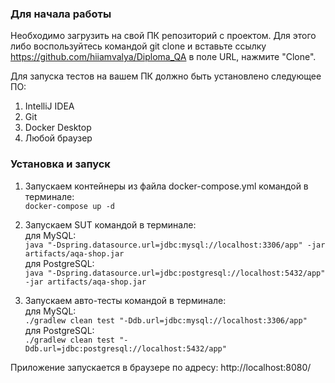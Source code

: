 ### Для начала работы
Необходимо загрузить на свой ПК репозиторий с проектом. Для этого либо воспользуйтесь командой git clone и вставьте ссылку https://github.com/hiiamvalya/Diploma_QA в поле URL, нажмите "Clone".

Для запуска тестов на вашем ПК должно быть установлено следующее ПО:

1. IntelliJ IDEA
2. Git
3. Docker Desktop
4. Любой браузер

### Установка и запуск
1. Запускаем контейнеры из файла docker-compose.yml командой в терминале:   
`docker-compose up -d`

2. Запускаем SUT командой в терминале:   
для MySQL:   
`java "-Dspring.datasource.url=jdbc:mysql://localhost:3306/app" -jar artifacts/aqa-shop.jar`   
для PostgreSQL:   
`java "-Dspring.datasource.url=jdbc:postgresql://localhost:5432/app" -jar artifacts/aqa-shop.jar`

3. Запускаем авто-тесты командой в терминале:   
для MySQL:   
`./gradlew clean test "-Ddb.url=jdbc:mysql://localhost:3306/app"`   
для PostgreSQL:   
`./gradlew clean test "-Ddb.url=jdbc:postgresql://localhost:5432/app"`   

Приложение запускается в браузере по адресу: http://localhost:8080/
